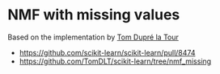 # NMF with missing values

Based on the implementation by [Tom Dupré la Tour](http://tomdlt.github.io/)

- https://github.com/scikit-learn/scikit-learn/pull/8474
- https://github.com/TomDLT/scikit-learn/tree/nmf_missing

